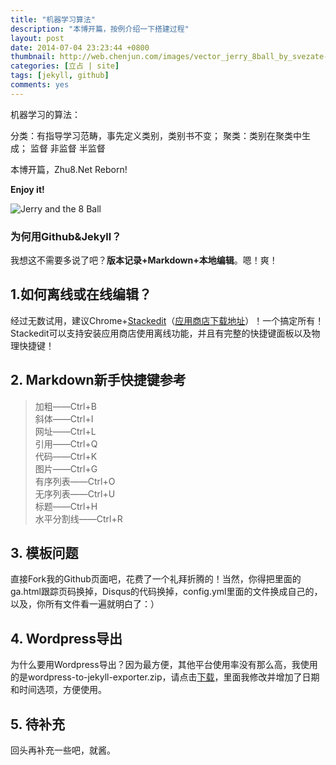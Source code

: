 ```yaml
---
title: "机器学习算法"
description: "本博开篇，按例介绍一下搭建过程"
layout: post
date: 2014-07-04 23:23:44 +0800
thumbnail: http://web.chenjun.com/images/vector_jerry_8ball_by_svezate-d6lzyyh.png
categories: [立占 | site]
tags: [jekyll, github]
comments: yes
---
```


机器学习的算法：

分类：有指导学习范畴，事先定义类别，类别书不变；
聚类：类别在聚类中生成；
监督
非监督
半监督



本博开篇，Zhu8.Net Reborn!

**Enjoy it!**

![Jerry and the 8 Ball][1]

### 为何用Github&Jekyll？

我想这不需要多说了吧？**版本记录+Markdown+本地编辑**。嗯！爽！

## 1.如何离线或在线编辑？

经过无数试用，建议Chrome+[Stackedit][2]（[应用商店下载地址][3]）！一个搞定所有！Stackedit可以支持安装应用商店使用离线功能，并且有完整的快捷键面板以及物理快捷键！

## 2. Markdown新手快捷键参考

> 加粗——Ctrl+B  
> 斜体——Ctrl+I	
> 网址——Ctrl+L	
> 引用——Ctrl+Q	 
> 代码——Ctrl+K	
> 图片——Ctrl+G  
> 有序列表——Ctrl+O  
> 无序列表——Ctrl+U  
> 标题——Ctrl+H  
> 水平分割线——Ctrl+R	

## 3. 模板问题

直接Fork我的Github页面吧，花费了一个礼拜折腾的！当然，你得把里面的ga.html跟踪页码换掉，Disqus的代码换掉，config.yml里面的文件换成自己的，以及，你所有文件看一遍就明白了：）

## 4. Wordpress导出

为什么要用Wordpress导出？因为最方便，其他平台使用率没有那么高，我使用的是wordpress-to-jekyll-exporter.zip，请点击[下载][4]，里面我修改并增加了日期和时间选项，方便使用。

## 5. 待补充

回头再补充一些吧，就酱。


  [1]: http://web.chenjun.com/images/vector_jerry_8ball_by_svezate-d6lzyyh.png "Jerry and the 8 Ball"
  [2]: https://stackedit.io "StackEdit"
  [3]: https://chrome.google.com/webstore/detail/stackedit/iiooodelglhkcpgbajoejffhijaclcdg?utm_source=chrome-ntp-launcher
  [4]: https://www.dropbox.com/s/maf5zc5zoj3eqec/wordpress-to-jekyll-exporter.zip "wordpress-to-jekyll-exporter.zip"

